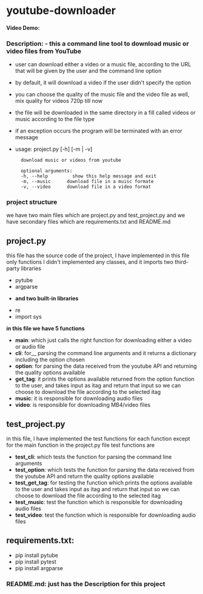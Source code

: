 # youtube-downloader
#### Video Demo:      
### Description: - this a command line tool to download music or video files from YouTube 
- user can download either a video or a music file, 
  according to the URL that will be given by the user and the   command line option
- by default, it will download a video if the user didn't specify the option
- you can choose the quality of the music file and the video file as well, mix quality for videos 720p till now
- the file will be downloaded in the same directory in a fill called videos or music according to the file type
- if an exception occurs the program will be terminated with an error message 
- usage: project.py [-h] [-m | -v]

        download music or videos from youtube

        optional arguments:
        -h, --help         show this help message and exit
        -m, --music      download file in a muisc formate
        -v, --video      download file in a video format
        
### project structure         
  we have two main files which are project.py and test_project.py
  and we have secondary files which are requirements.txt and README.md
## project.py 
  this file has the source code of the project, I have implemented in this file only functions 
  I didn't implemented any classes, and it imports two third-party libraries 
* pytube
* argparse
- __and two built-in libraries__ 
* re
* import sys

 __in this file we have 5 functions__ 
* __main__: which just calls the right function for downloading either a video or audio file 
* __cli__: for__ parsing the command line arguments and it returns a dictionary including the option chosen 
* __option__: for parsing the data received from the youtube API and returning the quality options available 
* __get_tag__: it prints the options available returned from the option function to the user, 
   and takes input as itag 
  and return that input so we can choose to download the file according to the selected itag
* __music__: it is responsible for downloading audio files 
* __video__: is responsible for downloading MB4/video files   
## test_project.py 
  in this file, I have implemented the test functions for each function 
  except for the main function in the project.py file
  test functions are 
* __test_cli__: which tests the function for parsing the command line arguments 
* __test_option__: which tests the function for parsing the data received from the youtube API 
  and return the quality options available 
* __test_get_tag__: for testing the function which prints the options available to the user and takes input as itag 
  and return that input so we can choose to download the file according to the selected itag
* __test_music__: test the function which is responsible for downloading audio files 
* __test_video__: test the function which is responsible for downloading audio files

## requirements.txt:
* pip install pytube
* pip install pytest
* pip install argparse

### README.md: just has the Description for this project